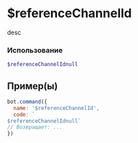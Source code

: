 # $referenceChannelId
desc
### Использование
```php
$referenceChannelIdnull
```

## Пример(ы)

```javascript
bot.command({
  name: '$referenceChannelId',
  code: `
$referenceChannelIdnull`
// Возвращает: ...
})
```